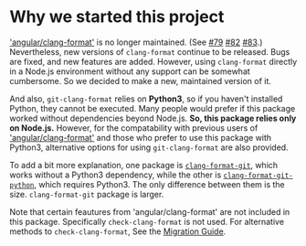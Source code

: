 # Why we started this project

['angular/clang-format'](https://github.com/angular/clang-format) is no longer maintained. (See [#79](https://github.com/angular/clang-format/issues/79) [#82](https://github.com/angular/clang-format/issues/82) [#83](https://github.com/angular/clang-format/pull/83).) Nevertheless, new versions of `clang-format` continue to be released. Bugs are fixed, and new features are added. However, using `clang-format` directly in a Node.js environment without any support can be somewhat cumbersome. So we decided to make a new, maintained version of it.

And also, `git-clang-format` relies on **Python3**, so if you haven't installed Python, they cannot be executed. Many people would prefer if this package worked without dependencies beyond Node.js. **So, this package relies only on Node.js.** However, for the compatability with previous users of ['angular/clang-format'](https://github.com/angular/clang-format) and those who prefer to use this package with Python3, alternative options for using `git-clang-format` are also provided.

To add a bit more explanation, one package is [`clang-format-git`](https://www.npmjs.com/package/clang-format-git), which works without a Python3 dependency, while the other is [`clang-format-git-python`](https://www.npmjs.com/package/clang-format-git-python), which requires Python3. The only difference between them is the size. `clang-format-git` package is larger.

Note that certain feautures from 'angular/clang-format' are not included in this package. Specifically `check-clang-format` is not used. For alternative methods to `check-clang-format`, See the [Migration Guide](../03-others/01-migration.md).

